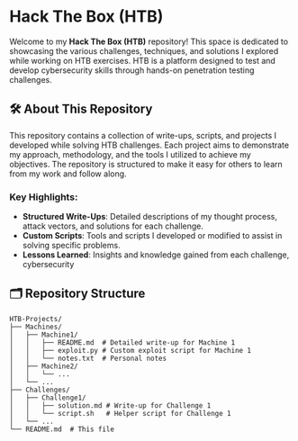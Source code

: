 # Hack The Box (HTB)

Welcome to my **Hack The Box (HTB)** repository! This space is dedicated to showcasing the various challenges, techniques, and solutions I explored while working on HTB exercises. HTB is a platform designed to test and develop cybersecurity skills through hands-on penetration testing challenges.

## 🛠️ About This Repository

This repository contains a collection of write-ups, scripts, and projects I developed while solving HTB challenges. Each project aims to demonstrate my approach, methodology, and the tools I utilized to achieve my objectives. The repository is structured to make it easy for others to learn from my work and follow along.

### Key Highlights:
- **Structured Write-Ups**: Detailed descriptions of my thought process, attack vectors, and solutions for each challenge.
- **Custom Scripts**: Tools and scripts I developed or modified to assist in solving specific problems.
- **Lessons Learned**: Insights and knowledge gained from each challenge, cybersecurity

## 🗂️ Repository Structure

```plaintext
HTB-Projects/
├── Machines/
│   ├── Machine1/
│   │   ├── README.md  # Detailed write-up for Machine 1
│   │   ├── exploit.py # Custom exploit script for Machine 1
│   │   └── notes.txt  # Personal notes
│   ├── Machine2/
│   │   └── ...
│   └── ...
├── Challenges/
│   ├── Challenge1/
│   │   ├── solution.md # Write-up for Challenge 1
│   │   └── script.sh   # Helper script for Challenge 1
│   └── ...
└── README.md  # This file
